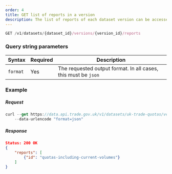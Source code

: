 ```yaml
---
order: 4
title: GET list of reports in a version
description: The list of reports of each dataset version can be accessed using this endpoint.
---
```


```js
GET /v1/datasets/{dataset_id}/versions/{version_id}/reports
```

### Query string parameters
| Syntax    | Required | Description |
| --------- | ----------- | ----------- |
| `format`    | Yes    | 	The requested output format. In all cases, this must be `json` |

### Example

##### Request
```js
curl --get https://data.api.trade.gov.uk/v1/datasets/uk-trade-quotas/versions/v1.0.0/reports \
    --data-urlencode "format=json"
```

##### Response
```json
Status: 200 OK
{
    "reports": [
        {"id": "quotas-including-current-volumes"}
    ]
}
```